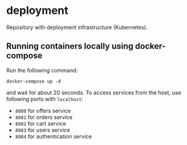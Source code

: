 # deployment
Repository with deployment infrastructure (Kubernetes).


## Running containers locally using docker-compose
Run the following command:
```
docker-compose up -d
```
and wait for about 20 seconds. To access services from the host, use following ports with `localhost`:
 - `8080` for offers service
 - `8081` for orders service
 - `8082` for cart service
 - `8083` for users service
 - `8084` for authentication service
